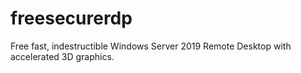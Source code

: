 # freesecurerdp
Free fast, indestructible Windows Server 2019 Remote Desktop with accelerated 3D graphics.
